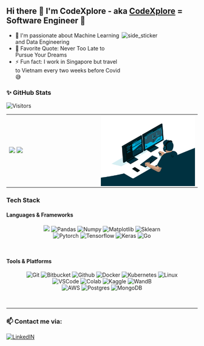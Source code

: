 ## Hi there :wave: I'm CodeXplore - aka [CodeXplore][website] = Software Engineer 🌱 
<img align="right" width=200px height=200px alt="side_sticker" src="https://media.giphy.com/media/TEnXkcsHrP4YedChhA/giphy.gif" />

- 🔭 I'm passionate about Machine Learning and Data Engineering
- 🥅 Favorite Quote: Never Too Late to Pursue Your Dreams
- :zap: Fun fact: I work in Singapore but travel to Vietnam every two weeks before Covid 😅

### ✨ GitHub Stats   

![Visitors](https://api.visitorbadge.io/api/daily?path=https%3A%2F%2Fgithub.com%2FCodexploreRepo&label=VISITORS&labelColor=%232ccce4&countColor=%23697689&style=flat)

<table>
<tr>
  <td width="48%">
    <img src="https://github-readme-stats.vercel.app/api?username=CodexploreRepo&show_icons=true&hide=contribs,issues&hide_border=true" />
    <img src="https://github-readme-stats.vercel.app/api/top-langs/?username=CodexploreRepo&layout=compact&show_icons=true&hide_border=true" />
  </td>
  <td width="52%"><img alt="gif" align="right" src=".github/assets/coding.gif"/></td>
</tr>
<table>

### Tech Stack 
#### Languages & Frameworks
<p align="center">
<img src="https://img.shields.io/badge/python-3670A0?style=for-the-badge&logo=python&logoColor=ffdd54">
<img alt="Pandas" src="https://img.shields.io/badge/pandas-%23150458.svg?style=for-the-badge&logo=pandas&logoColor=white">
<img alt="Numpy" src="https://img.shields.io/badge/numpy-%23013243.svg?style=for-the-badge&logo=numpy&logoColor=white">
<img alt="Matplotlib" src="https://img.shields.io/badge/Matplotlib-%23ffffff.svg?style=for-the-badge&logo=Matplotlib&logoColor=black">
<img alt="Sklearn"  src="https://img.shields.io/badge/scikit--learn-%23F7931E.svg?style=for-the-badge&logo=scikit-learn&logoColor=white" />
<br/>
<img alt="Pytorch"  src="https://img.shields.io/badge/PyTorch-%23EE4C2C.svg?style=for-the-badge&logo=PyTorch&logoColor=white" />
<img alt="Tensorflow"  src="https://img.shields.io/badge/TensorFlow-%23FF6F00.svg?style=for-the-badge&logo=TensorFlow&logoColor=white" />
<img alt="Keras" src="https://img.shields.io/badge/Keras-%23D00000.svg?style=for-the-badge&logo=Keras&logoColor=white">
<img alt="Go" src="https://img.shields.io/badge/Go-00ADD8?style=for-the-badge&logo=go&logoColor=white" />
</p>
<br />

#### Tools & Platforms
<p align="center">
<img alt="Git" src="https://img.shields.io/badge/Git-f05134?style=for-the-badge&logo=git&logoColor=f05134&labelColor=282828">
<img alt="Bitbucket" src="https://img.shields.io/badge/Bitbucket-0747a6?style=for-the-badge&logo=bitbucket&logoColor=white" />
<img alt="Github" src="https://img.shields.io/badge/GitHub-100000?style=for-the-badge&logo=github&logoColor=white" />
<img alt="Docker" src="https://img.shields.io/badge/docker-%230db7ed.svg?style=for-the-badge&logo=docker&logoColor=white">
<img alt="Kubernetes" src="https://img.shields.io/badge/kubernetes-%23326ce5.svg?style=for-the-badge&logo=kubernetes&logoColor=white">
<img alt="Linux" src="https://img.shields.io/badge/Linux-FCC624?style=for-the-badge&logo=linux&logoColor=black">
<br/>
<img alt="VSCode" src="https://img.shields.io/badge/Visual%20Studio%20Code-0078d7.svg?style=for-the-badge&logo=visual-studio-code&logoColor=white">
<img alt="Colab" src="https://img.shields.io/badge/Colab-fb9c04?style=for-the-badge&&logo=google-colab&logoColor=fb9c04&labelColor=282828">
<img alt="Kaggle"  src="https://img.shields.io/badge/Kaggle-20BEFF?style=for-the-badge&logo=Kaggle&logoColor=white" />
<img alt="WandB"  src="https://img.shields.io/badge/Weights_&_Biases-FFBE00?style=for-the-badge&logo=WeightsAndBiases&logoColor=white" />
<br/>
<img alt="AWS"  src="https://img.shields.io/badge/Amazon_AWS-FF9900?style=for-the-badge&logo=amazonaws&logoColor=white" />
<img alt="Postgres" src="https://img.shields.io/badge/PostgreSQL-316192?style=for-the-badge&logo=postgresql&logoColor=white" />
<img alt="MongoDB" src="https://img.shields.io/badge/MongoDB-4EA94B?style=for-the-badge&logo=mongodb&logoColor=white" />
</p>
<br />

---

### 📫 Contact me via:

[![LinkedIN](https://img.shields.io/badge/LinkedIn-0077B5?style=for-the-badge&logo=linkedin&logoColor=white)](https://www.linkedin.com/in/quanngha/)

[website]: https://www.youtube.com/channel/UCN03cDDMfrD6Iyxk20_dvmQ
